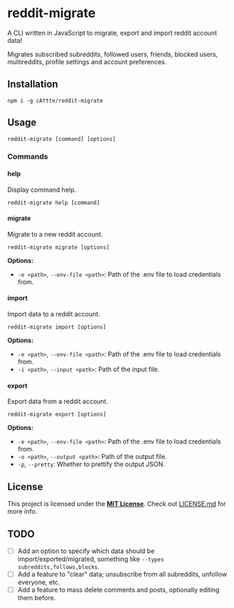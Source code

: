 # reddit-migrate
A CLI written in JavaScript to migrate, export and import reddit account data!

Migrates subscribed subreddits, followed users, friends, blocked users, multireddits, profile settings and account preferences.

## Installation
```
npm i -g cAttte/reddit-migrate
```

## Usage
```
reddit-migrate [command] [options]
```

### Commands

#### help
Display command help.
```
reddit-migrate help [command]
```

#### migrate
Migrate to a new reddit account.
```
reddit-migrate migrate [options]
```

**Options:**
- `-e <path>`, `--env-file <path>`: Path of the .env file to load credentials from.

#### import
Import data to a reddit account.
```
reddit-migrate import [options]
```

**Options:**
- `-e <path>`, `--env-file <path>`: Path of the .env file to load credentials from.
- `-i <path>`, `--input <path>`: Path of the input file.

#### export
Export data from a reddit account.
```
reddit-migrate export [options]
```

**Options:**
- `-e <path>`, `--env-file <path>`: Path of the .env file to load credentials from.
- `-o <path>`, `--output <path>`: Path of the output file.
- `-p`, `--pretty`: Whether to prettify the output JSON.

## License

This project is licensed under the [**MIT License**](https://en.wikipedia.org/wiki/MIT_License). Check out [LICENSE.md](https://github.com/cAttte/reddit-migrate/blob/master/LICENSE.md) for more info.

## TODO

- [ ] Add an option to specify which data should be import/exported/migrated, something like `--types subreddits,follows,blocks`.
- [ ] Add a feature to "clear" data; unsubscribe from all subreddits, unfollow everyone, etc.
- [ ] Add a feature to mass delete comments and posts, optionally editing them before.